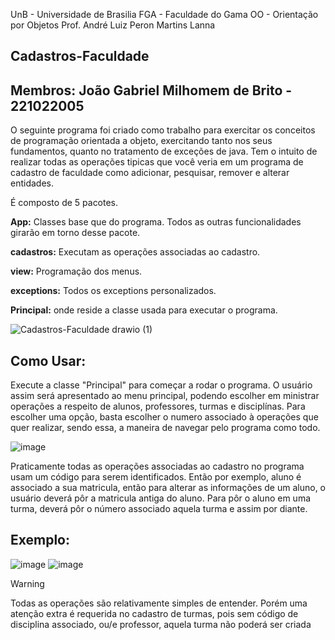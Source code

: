 

UnB - Universidade de Brasilia
FGA - Faculdade do Gama
OO - Orientação por Objetos
Prof. André Luiz Peron Martins Lanna

## Cadastros-Faculdade






Membros:
João Gabriel Milhomem de Brito - 221022005
----------------------------------------------------------

O seguinte programa foi criado como trabalho para exercitar os conceitos de programação orientada a objeto, exercitando tanto nos seus fundamentos, quanto no tratamento de exceções de java. Tem o intuito de realizar todas as operações tipicas que você veria em um programa de cadastro de faculdade como adicionar, pesquisar, remover e alterar entidades.

É composto de 5 pacotes.


**App:**  Classes base que do programa. Todos as outras funcionalidades girarão em torno desse pacote.




**cadastros:** Executam as operações associadas ao cadastro.



**view:** Programação dos menus.



**exceptions:** Todos os exceptions personalizados.



**Principal:** onde reside a classe usada para executar o programa.

![Cadastros-Faculdade drawio (1)](https://github.com/user-attachments/assets/af41f93e-c64a-40a9-96b8-9aad9267472b)

## Como Usar:


Execute a classe "Principal" para começar a rodar o programa. O usuário assim será apresentado ao menu principal, podendo escolher em ministrar operações a respeito de alunos, professores, turmas e disciplínas. Para escolher uma opção, basta escolher o numero associado à operações que quer realizar, sendo essa, a maneira de navegar pelo programa como todo.

![image](https://github.com/user-attachments/assets/cb950b29-34a3-4316-9af2-5151a6c06fb8)


Praticamente todas as operações associadas ao cadastro no programa usam um código para serem identificados. Então por exemplo, aluno é associado a sua matricula, então para alterar as informações de um aluno, o usuário deverá pôr a matricula antiga do aluno. Para pôr o aluno em uma turma, deverá pôr o número associado aquela turma e assim por diante.

## Exemplo:

![image](https://github.com/user-attachments/assets/26de5d5b-0a75-4bef-b1c7-9c6bf6b86d81)
![image](https://github.com/user-attachments/assets/22931b4b-6a7c-4170-b2fc-38cd8e57230f)




> [!WARNING]
> Todas as operações são relativamente simples de entender. Porém uma atenção extra é requerida no cadastro de turmas, pois sem código de disciplina associado, ou/e professor, aquela turma não poderá ser criada
